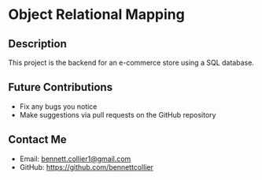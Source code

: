 # Object Relational Mapping

## Description
This project is the backend for an e-commerce store using a SQL database.

## Future Contributions
- Fix any bugs you notice
- Make suggestions via pull requests on the GitHub repository

## Contact Me
- Email: bennett.collier1@gmail.com
- GitHub: https://github.com/bennettcollier